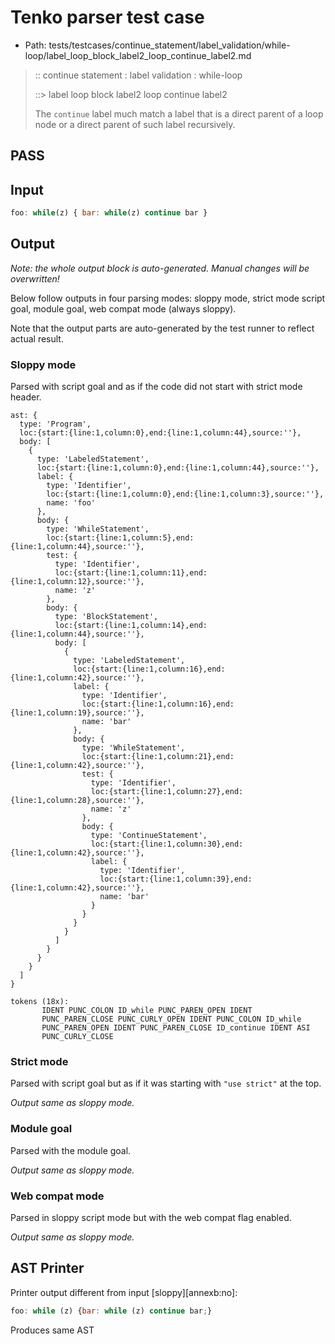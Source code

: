 # Tenko parser test case

- Path: tests/testcases/continue_statement/label_validation/while-loop/label_loop_block_label2_loop_continue_label2.md

> :: continue statement : label validation : while-loop
>
> ::> label loop block label2 loop continue label2
>
> The `continue` label much match a label that is a direct parent of a loop node or a direct parent of such label recursively.

## PASS

## Input

`````js
foo: while(z) { bar: while(z) continue bar }
`````

## Output

_Note: the whole output block is auto-generated. Manual changes will be overwritten!_

Below follow outputs in four parsing modes: sloppy mode, strict mode script goal, module goal, web compat mode (always sloppy).

Note that the output parts are auto-generated by the test runner to reflect actual result.

### Sloppy mode

Parsed with script goal and as if the code did not start with strict mode header.

`````
ast: {
  type: 'Program',
  loc:{start:{line:1,column:0},end:{line:1,column:44},source:''},
  body: [
    {
      type: 'LabeledStatement',
      loc:{start:{line:1,column:0},end:{line:1,column:44},source:''},
      label: {
        type: 'Identifier',
        loc:{start:{line:1,column:0},end:{line:1,column:3},source:''},
        name: 'foo'
      },
      body: {
        type: 'WhileStatement',
        loc:{start:{line:1,column:5},end:{line:1,column:44},source:''},
        test: {
          type: 'Identifier',
          loc:{start:{line:1,column:11},end:{line:1,column:12},source:''},
          name: 'z'
        },
        body: {
          type: 'BlockStatement',
          loc:{start:{line:1,column:14},end:{line:1,column:44},source:''},
          body: [
            {
              type: 'LabeledStatement',
              loc:{start:{line:1,column:16},end:{line:1,column:42},source:''},
              label: {
                type: 'Identifier',
                loc:{start:{line:1,column:16},end:{line:1,column:19},source:''},
                name: 'bar'
              },
              body: {
                type: 'WhileStatement',
                loc:{start:{line:1,column:21},end:{line:1,column:42},source:''},
                test: {
                  type: 'Identifier',
                  loc:{start:{line:1,column:27},end:{line:1,column:28},source:''},
                  name: 'z'
                },
                body: {
                  type: 'ContinueStatement',
                  loc:{start:{line:1,column:30},end:{line:1,column:42},source:''},
                  label: {
                    type: 'Identifier',
                    loc:{start:{line:1,column:39},end:{line:1,column:42},source:''},
                    name: 'bar'
                  }
                }
              }
            }
          ]
        }
      }
    }
  ]
}

tokens (18x):
       IDENT PUNC_COLON ID_while PUNC_PAREN_OPEN IDENT
       PUNC_PAREN_CLOSE PUNC_CURLY_OPEN IDENT PUNC_COLON ID_while
       PUNC_PAREN_OPEN IDENT PUNC_PAREN_CLOSE ID_continue IDENT ASI
       PUNC_CURLY_CLOSE
`````

### Strict mode

Parsed with script goal but as if it was starting with `"use strict"` at the top.

_Output same as sloppy mode._

### Module goal

Parsed with the module goal.

_Output same as sloppy mode._

### Web compat mode

Parsed in sloppy script mode but with the web compat flag enabled.

_Output same as sloppy mode._

## AST Printer

Printer output different from input [sloppy][annexb:no]:

````js
foo: while (z) {bar: while (z) continue bar;}
````

Produces same AST
